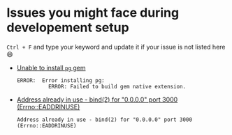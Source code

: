 # Issues you might face during developement setup

`Ctrl + F` and type your keyword and update it if your issue is not listed here :smile:

- [Unable to install `pg` gem](issues/unable-to-install-pg-gem.md)
  ```
  ERROR:  Error installing pg:
            ERROR: Failed to build gem native extension.
  ```
- [Address already in use - bind(2) for "0.0.0.0" port 3000 (Errno::EADDRINUSE)](issues/address-already-in-use.md)
  ```
  Address already in use - bind(2) for "0.0.0.0" port 3000 (Errno::EADDRINUSE)
  ```
  